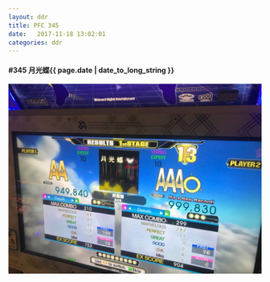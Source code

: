 ```yaml
---
layout: ddr
title: PFC 345
date:   2017-11-18 13:02:01
categories: ddr
---
```


#### **#345** 月光蝶<span class="pull-right">{{ page.date | date_to_long_string }}</span>
![](/images/pfc/345_月光蝶.jpg)
